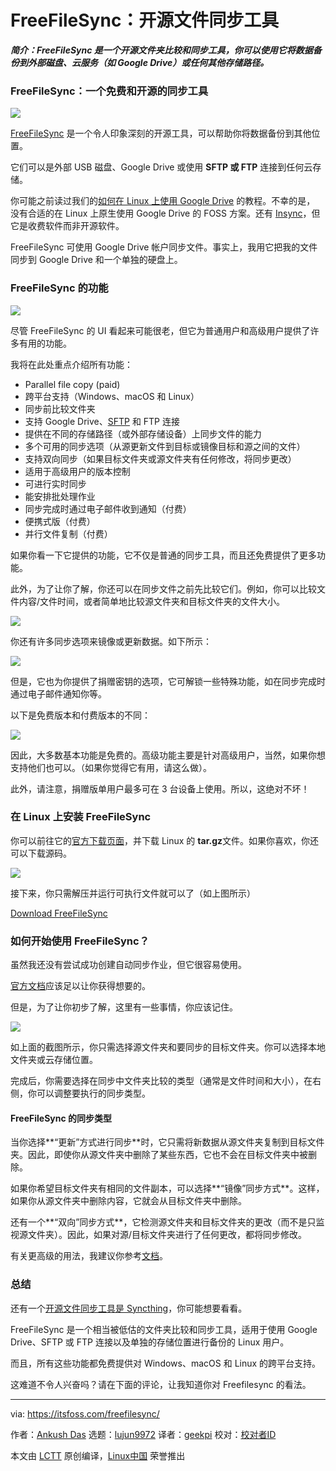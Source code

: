 [#]: collector: (lujun9972)
[#]: translator: (geekpi)
[#]: reviewer: ( )
[#]: publisher: ( )
[#]: url: ( )
[#]: subject: (FreeFileSync: Open Source File Synchronization Tool)
[#]: via: (https://itsfoss.com/freefilesync/)
[#]: author: (Ankush Das https://itsfoss.com/author/ankush/)

FreeFileSync：开源文件同步工具
======

_**简介：FreeFileSync 是一个开源文件夹比较和同步工具，你可以使用它将数据备份到外部磁盘、云服务（如 Google Drive）或任何其他存储路径。**_

### FreeFileSync：一个免费和开源的同步工具

![][1]

[FreeFileSync][2] 是一个令人印象深刻的开源工具，可以帮助你将数据备份到其他位置。

它们可以是外部 USB 磁盘、Google Drive 或使用 **SFTP 或 FTP** 连接到任何云存储。

你可能之前读过我们的[如何在 Linux 上使用 Google Drive][3] 的教程。不幸的是， 没有合适的在 Linux 上原生使用 Google Drive 的 FOSS 方案。还有 [Insync][4]，但它是收费软件而非开源软件。

FreeFileSync 可使用 Google Drive 帐户同步文件。事实上，我用它把我的文件同步到 Google Drive 和一个单独的硬盘上。

### FreeFileSync 的功能

![][5]

尽管 FreeFileSync 的 UI 看起来可能很老，但它为普通用户和高级用户提供了许多有用的功能。

我将在此处重点介绍所有功能：

  * Parallel file copy (paid)
  * 跨平台支持（Windows、macOS 和 Linux）
  * 同步前比较文件夹
  * 支持 Google Drive、[SFTP][6] 和 FTP 连接
  * 提供在不同的存储路径（或外部存储设备）上同步文件的能力
  * 多个可用的同步选项（从源更新文件到目标或镜像目标和源之间的文件）
  * 支持双向同步（如果目标文件夹或源文件夹有任何修改，将同步更改）
  * 适用于高级用户的版本控制
  * 可进行实时同步
  * 能安排批处理作业
  * 同步完成时通过电子邮件收到通知（付费）
  * 便携式版（付费）
  * 并行文件复制（付费）



如果你看一下它提供的功能，它不仅是普通的同步工具，而且还免费提供了更多功能。

此外，为了让你了解，你还可以在同步文件之前先比较它们。例如，你可以比较文件内容/文件时间，或者简单地比较源文件夹和目标文件夹的文件大小。

![][7]

你还有许多同步选项来镜像或更新数据。如下所示：

![][8]

但是，它也为你提供了捐赠密钥的选项，它可解锁一些特殊功能，如在同步完成时通过电子邮件通知你等。

以下是免费版本和付费版本的不同：

![][9]

因此，大多数基本功能是免费的。高级功能主要是针对高级用户，当然，如果你想支持他们也可以。（如果你觉得它有用，请这么做）。

此外，请注意，捐赠版单用户最多可在 3 台设备上使用。所以，这绝对不坏！

### 在 Linux 上安装 FreeFileSync

你可以前往它的[官方下载页面][10]，并下载 Linux 的 **tar.gz**文件。如果你喜欢，你还可以下载源码。

![][11]

接下来，你只需解压并运行可执行文件就可以了（如上图所示）

[Download FreeFileSync][2]

### 如何开始使用 FreeFileSync？

虽然我还没有尝试成功创建自动同步作业，但它很容易使用。

[官方文档][12]应该足以让你获得想要的。

但是，为了让你初步了解，这里有一些事情，你应该记住。

![][13]

如上面的截图所示，你只需选择源文件夹和要同步的目标文件夹。你可以选择本地文件夹或云存储位置。

完成后，你需要选择在同步中文件夹比较的类型（通常是文件时间和大小），在右侧，你可以调整要执行的同步类型。

#### FreeFileSync 的同步类型

当你选择**“更新”方式进行同步**时，它只需将新数据从源文件夹复制到目标文件夹。因此，即使你从源文件夹中删除了某些东西，它也不会在目标文件夹中被删除。

如果你希望目标文件夹有相同的文件副本，可以选择**“镜像”同步方式**。这样，如果你从源文件夹中删除内容，它就会从目标文件夹中删除。

还有一个**“双向”同步方式**，它检测源文件夹和目标文件夹的更改（而不是只监视源文件夹）。因此，如果对源/目标文件夹进行了任何更改，都将同步修改。

有关更高级的用法，我建议你参考[文档][12]。

### 总结

还有一个[开源文件同步工具是 Syncthing][14]，你可能想要看看。

FreeFileSync 是一个相当被低估的文件夹比较和同步工具，适用于使用 Google Drive、SFTP 或 FTP 连接以及单独的存储位置进行备份的 Linux 用户。

而且，所有这些功能都免费提供对 Windows、macOS 和 Linux 的跨平台支持。

这难道不令人兴奋吗？请在下面的评论，让我知道你对 Freefilesync 的看法。

--------------------------------------------------------------------------------

via: https://itsfoss.com/freefilesync/

作者：[Ankush Das][a]
选题：[lujun9972][b]
译者：[geekpi](https://github.com/geekpi)
校对：[校对者ID](https://github.com/校对者ID)

本文由 [LCTT](https://github.com/LCTT/TranslateProject) 原创编译，[Linux中国](https://linux.cn/) 荣誉推出

[a]: https://itsfoss.com/author/ankush/
[b]: https://github.com/lujun9972
[1]: https://i2.wp.com/itsfoss.com/wp-content/uploads/2020/05/free-file-sync.jpg?ssl=1
[2]: https://freefilesync.org/
[3]: https://itsfoss.com/use-google-drive-linux/
[4]: https://itsfoss.com/recommends/insync/
[5]: https://i2.wp.com/itsfoss.com/wp-content/uploads/2020/05/FreeFileSync.jpg?ssl=1
[6]: https://en.wikipedia.org/wiki/SSH_File_Transfer_Protocol
[7]: https://i2.wp.com/itsfoss.com/wp-content/uploads/2020/05/freefilesync-comparison.png?ssl=1
[8]: https://i0.wp.com/itsfoss.com/wp-content/uploads/2020/05/freefilesync-synchronization.png?ssl=1
[9]: https://i0.wp.com/itsfoss.com/wp-content/uploads/2020/05/free-file-sync-donation-edition.jpg?ssl=1
[10]: https://freefilesync.org/download.php
[11]: https://i0.wp.com/itsfoss.com/wp-content/uploads/2020/05/freefilesync-run.jpg?ssl=1
[12]: https://freefilesync.org/manual.php
[13]: https://i1.wp.com/itsfoss.com/wp-content/uploads/2020/05/freefilesync-tips.jpg?ssl=1
[14]: https://itsfoss.com/syncthing/
